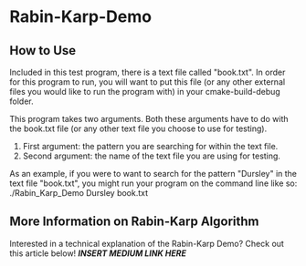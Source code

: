 # Rabin-Karp-Demo

## How to Use
Included in this test program, there is a text file called "book.txt". In order for this program to run, you will want to put this file (or any other external files you would like to run the program with) in your cmake-build-debug folder. 

This program takes two arguments. Both these arguments have to do with the book.txt file (or any other text file you choose to use for testing). 
1. First argument: the pattern you are searching for within the text file.
2. Second argument: the name of the text file you are using for testing.

As an example, if you were to want to search for the pattern "Dursley" in the text file "book.txt", you might run your program on the command line like so:
./Rabin_Karp_Demo Dursley book.txt

## More Information on Rabin-Karp Algorithm
Interested in a technical explanation of the Rabin-Karp Demo? Check out this article below!
***INSERT MEDIUM LINK HERE***
